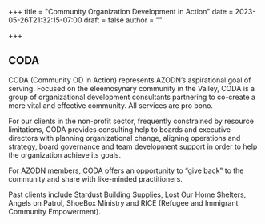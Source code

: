 +++
title = "Community Organization Development in Action"
date = 2023-05-26T21:32:15-07:00
draft = false
author = ""

+++

## CODA

CODA (Community OD in Action) represents AZODN’s aspirational goal of serving. Focused on the eleemosynary community in the Valley, CODA is a group of organizational development consultants partnering to co-create a more vital and effective community. All services are pro bono.

For our clients in the non-profit sector, frequently constrained by resource limitations, CODA provides consulting help to boards and executive directors with planning organizational change, aligning operations and strategy, board governance and team development support in order to help the organization achieve its goals.

For AZODN members, CODA offers an opportunity to “give back” to the community and share with like-minded practitioners.

Past clients include Stardust Building Supplies, Lost Our Home Shelters, Angels on Patrol, ShoeBox Ministry and RICE (Refugee and Immigrant Community Empowerment).
